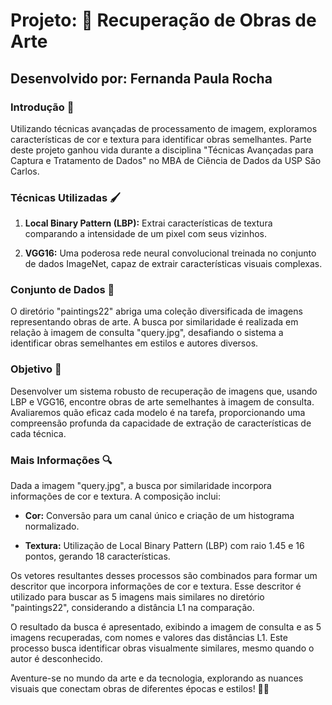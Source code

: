 # Projeto: 🎨 Recuperação de Obras de Arte

## Desenvolvido por: Fernanda Paula Rocha

### Introdução 🌟

Utilizando técnicas avançadas de processamento de imagem, exploramos características de cor e textura para identificar obras semelhantes. Parte deste projeto ganhou vida durante a disciplina "Técnicas Avançadas para Captura e Tratamento de Dados" no MBA de Ciência de Dados da USP São Carlos.

### Técnicas Utilizadas 🖌️

1. **Local Binary Pattern (LBP):** Extrai características de textura comparando a intensidade de um pixel com seus vizinhos.
   
2. **VGG16:** Uma poderosa rede neural convolucional treinada no conjunto de dados ImageNet, capaz de extrair características visuais complexas.

### Conjunto de Dados 📸

O diretório "paintings22" abriga uma coleção diversificada de imagens representando obras de arte. A busca por similaridade é realizada em relação à imagem de consulta "query.jpg", desafiando o sistema a identificar obras semelhantes em estilos e autores diversos.

### Objetivo 🚀

Desenvolver um sistema robusto de recuperação de imagens que, usando LBP e VGG16, encontre obras de arte semelhantes à imagem de consulta. Avaliaremos quão eficaz cada modelo é na tarefa, proporcionando uma compreensão profunda da capacidade de extração de características de cada técnica.

### Mais Informações 🔍

Dada a imagem "query.jpg", a busca por similaridade incorpora informações de cor e textura. A composição inclui:

- **Cor:** Conversão para um canal único e criação de um histograma normalizado.
  
- **Textura:** Utilização de Local Binary Pattern (LBP) com raio 1.45 e 16 pontos, gerando 18 características.

Os vetores resultantes desses processos são combinados para formar um descritor que incorpora informações de cor e textura. Esse descritor é utilizado para buscar as 5 imagens mais similares no diretório "paintings22", considerando a distância L1 na comparação.

O resultado da busca é apresentado, exibindo a imagem de consulta e as 5 imagens recuperadas, com nomes e valores das distâncias L1. Este processo busca identificar obras visualmente similares, mesmo quando o autor é desconhecido.

Aventure-se no mundo da arte e da tecnologia, explorando as nuances visuais que conectam obras de diferentes épocas e estilos! 🎨💡

